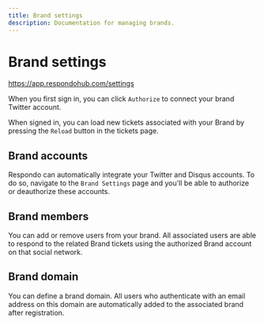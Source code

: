 ```yaml
---
title: Brand settings
description: Documentation for managing brands.
---
```


# Brand settings

<https://app.respondohub.com/settings>

When you first sign in, you can click `Authorize` to connect your brand
Twitter account.

When signed in, you can load new tickets associated with your Brand by pressing
the `Reload` button in the tickets page.

## Brand accounts

Respondo can automatically integrate your Twitter and Disqus accounts. To do so,
navigate to the `Brand Settings` page and you'll be able to authorize or
deauthorize these accounts.

## Brand members

You can add or remove users from your brand. All associated users are able to
respond to the related Brand tickets using the authorized Brand account on that
social network.

## Brand domain

You can define a brand domain. All users who authenticate with an email address
on this domain are automatically added to the associated brand after
registration.
